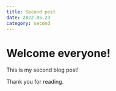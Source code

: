 ```yaml
---
title: Second post
date: 2022.05.23
category: second
---
```


# Welcome everyone!

This is my second blog post!

Thank you for reading.
